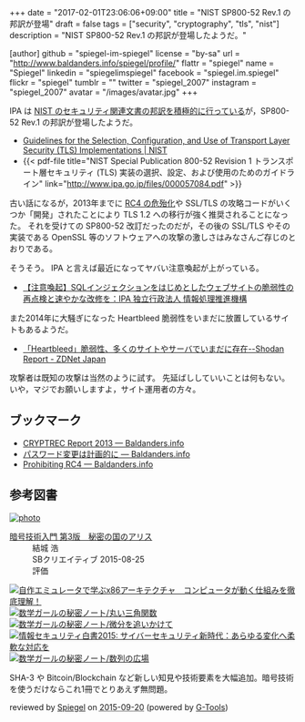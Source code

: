 +++
date = "2017-02-01T23:06:06+09:00"
title = "NIST SP800-52 Rev.1 の邦訳が登場"
draft = false
tags = ["security", "cryptography", "tls", "nist"]
description = "NIST SP800-52 Rev.1 の邦訳が登場したようだ。"

[author]
  github = "spiegel-im-spiegel"
  license = "by-sa"
  url = "http://www.baldanders.info/spiegel/profile/"
  flattr = "spiegel"
  name = "Spiegel"
  linkedin = "spiegelimspiegel"
  facebook = "spiegel.im.spiegel"
  flickr = "spiegel"
  tumblr = ""
  twitter = "spiegel_2007"
  instagram = "spiegel_2007"
  avatar = "/images/avatar.jpg"
+++

IPA は [NIST のセキュリティ関連文書の邦訳を積極的に行っている](http://www.ipa.go.jp/security/publications/nist/ "セキュリティ関連NIST文書：IPA 独立行政法人 情報処理推進機構")が，SP800-52 Rev.1 の邦訳が登場したようだ。

- [Guidelines for the Selection, Configuration, and Use of Transport Layer Security (TLS) Implementations | NIST](https://www.nist.gov/node/562891?pub_id=915295)
- {{< pdf-file title="NIST Special Publication 800-52 Revision 1 トランスポート層セキュリティ (TLS) 実装の選択、設定、および使用のためのガイドライン" link="http://www.ipa.go.jp/files/000057084.pdf" >}}

古い話になるが，2013年までに [RC4 の危殆化](http://www.baldanders.info/spiegel/log2/000626.shtml "RC4 終了のお知らせ — Baldanders.info")や SSL/TLS の攻略コードがいくつか「開発」されたことにより TLS 1.2 への移行が強く推奨されることになった。
それを受けての SP800-52 改訂だったのだが，その後の SSL/TLS やその実装である OpenSSL 等のソフトウェアへの攻撃の激しさはみなさんご存じのとおりである。

そうそう。
IPA と言えば最近になってヤバい注意喚起が上がっている。

- [【注意喚起】SQLインジェクションをはじめとしたウェブサイトの脆弱性の再点検と速やかな改修を：IPA 独立行政法人 情報処理推進機構](http://www.ipa.go.jp/security/announce/website_vuln.html)

また2014年に大騒ぎになった Heartbleed 脆弱性をいまだに放置しているサイトもあるようだ。

- [「Heartbleed」脆弱性、多くのサイトやサーバでいまだに存在--Shodan Report - ZDNet Japan](https://japan.zdnet.com/article/35095570/)

攻撃者は既知の攻撃は当然のように試す。
先延ばししていいことは何もない。
いや，マジでお願いしますよ，サイト運用者の方々。

## ブックマーク

- [CRYPTREC Report 2013 — Baldanders.info](http://www.baldanders.info/spiegel/log2/000740.shtml)
- [パスワード変更は計画的に — Baldanders.info](http://www.baldanders.info/spiegel/log2/000682.shtml)
- [Prohibiting RC4 — Baldanders.info](http://www.baldanders.info/spiegel/log2/000810.shtml)

## 参考図書

<div class="hreview" ><a class="item url" href="http://www.amazon.co.jp/exec/obidos/ASIN/B015643CPE/baldandersinf-22/"><img src="http://ecx.images-amazon.com/images/I/51t6yHHVwEL._SL160_.jpg" alt="photo" class="photo"  /></a><dl ><dt class="fn"><a class="item url" href="http://www.amazon.co.jp/exec/obidos/ASIN/B015643CPE/baldandersinf-22/">暗号技術入門 第3版　秘密の国のアリス</a></dt><dd>結城 浩 </dd><dd>SBクリエイティブ 2015-08-25</dd><dd>評価<abbr class="rating" title="5"><img src="http://g-images.amazon.com/images/G/01/detail/stars-5-0.gif" alt="" /></abbr> </dd></dl><p class="similar"><a href="http://www.amazon.co.jp/exec/obidos/ASIN/B0148FQNVC/baldandersinf-22/" target="_top"><img src="http://images.amazon.com/images/P/B0148FQNVC.09._SCTHUMBZZZ_.jpg"  alt="自作エミュレータで学ぶx86アーキテクチャ　コンピュータが動く仕組みを徹底理解！"  /></a> <a href="http://www.amazon.co.jp/exec/obidos/ASIN/B00W6NCLJM/baldandersinf-22/" target="_top"><img src="http://images.amazon.com/images/P/B00W6NCLJM.09._SCTHUMBZZZ_.jpg"  alt="数学ガールの秘密ノート/丸い三角関数"  /></a> <a href="http://www.amazon.co.jp/exec/obidos/ASIN/B00Y9EYOIW/baldandersinf-22/" target="_top"><img src="http://images.amazon.com/images/P/B00Y9EYOIW.09._SCTHUMBZZZ_.jpg"  alt="数学ガールの秘密ノート/微分を追いかけて"  /></a> <a href="http://www.amazon.co.jp/exec/obidos/ASIN/B012BYBTZC/baldandersinf-22/" target="_top"><img src="http://images.amazon.com/images/P/B012BYBTZC.09._SCTHUMBZZZ_.jpg"  alt="情報セキュリティ白書2015: サイバーセキュリティ新時代：あらゆる変化へ柔軟な対応を"  /></a> <a href="http://www.amazon.co.jp/exec/obidos/ASIN/B00W6NCLL0/baldandersinf-22/" target="_top"><img src="http://images.amazon.com/images/P/B00W6NCLL0.09._SCTHUMBZZZ_.jpg"  alt="数学ガールの秘密ノート/数列の広場"  /></a> </p>
<p class="description">SHA-3 や Bitcoin/Blockchain など新しい知見や技術要素を大幅追加。暗号技術を使うだけならこれ1冊でとりあえず無問題。</p>
<p class="gtools" >reviewed by <a href='#maker' class='reviewer'>Spiegel</a> on <abbr class="dtreviewed" title="2015-09-20">2015-09-20</abbr> (powered by <a href="http://www.goodpic.com/mt/aws/index.html" >G-Tools</a>)</p>
</div>
